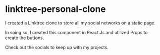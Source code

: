 ﻿# linktree-personal-clone


I created a Linktree clone to store all my social networks on a static page.

In soing so, I created this component in React.Js and utilized Props to create the buttons.

Check out the socials to keep up with my projects.
